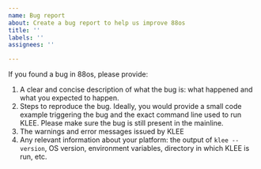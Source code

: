 ```yaml
---
name: Bug report
about: Create a bug report to help us improve 88os
title: ''
labels: ''
assignees: ''

---
```


If you found a bug in 88os, please provide:

1) A clear and concise description of what the bug is: what happened and what you expected to happen.
2) Steps to reproduce the bug.  Ideally, you would provide a small code example triggering the bug and the exact command line used to run KLEE.  Please make sure the bug is still present in the mainline.
3) The warnings and error messages issued by KLEE
4) Any relevant information about your platform: the output of `klee --version`, OS version, environment variables, directory in which KLEE is run, etc.
